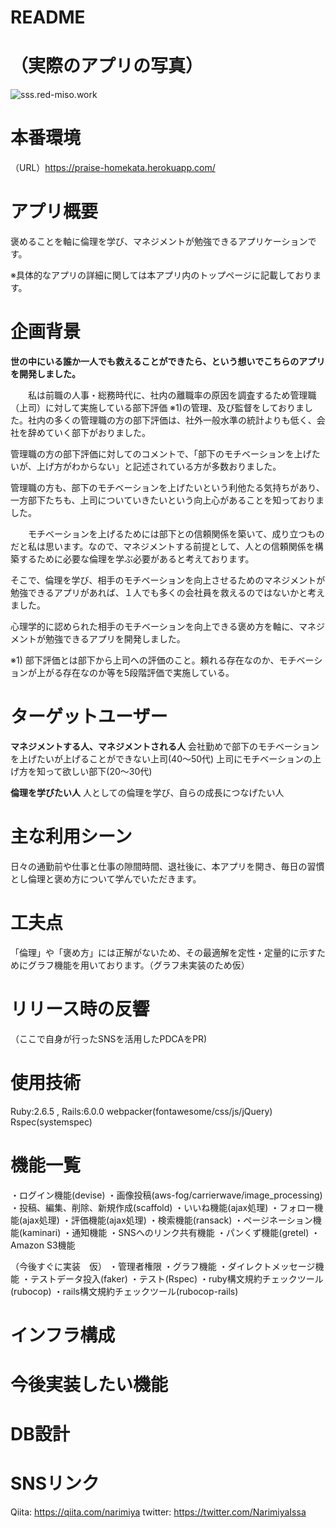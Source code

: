# README
# （実際のアプリの写真）
![sss.red-miso.work](https://user-images.githubusercontent.com/76093901/106721323-dd831a80-6647-11eb-9c99-e2eeb17346ad.png)

# 本番環境
（URL）https://praise-homekata.herokuapp.com/



# アプリ概要
褒めることを軸に倫理を学び、マネジメントが勉強できるアプリケーションです。

※具体的なアプリの詳細に関しては本アプリ内のトップページに記載しております。


# 企画背景
**世の中にいる誰か一人でも救えることができたら、という想いでこちらのアプリを開発しました。**

　　私は前職の人事・総務時代に、社内の離職率の原因を調査するため管理職（上司）に対して実施している部下評価 ※1)の管理、及び監督をしておりました。社内の多くの管理職の方の部下評価は、社外一般水準の統計よりも低く、会社を辞めていく部下がおりました。

管理職の方の部下評価に対してのコメントで、「部下のモチベーションを上げたいが、上げ方がわからない」と記述されている方が多数おりました。

管理職の方も、部下のモチベーションを上げたいという利他たる気持ちがあり、一方部下たちも、上司についていきたいという向上心があることを知っておりました。

　　モチベーションを上げるためには部下との信頼関係を築いて、成り立つものだと私は思います。なので、マネジメントする前提として、人との信頼関係を構築するために必要な倫理を学ぶ必要があると考えております。

そこで、倫理を学び、相手のモチベーションを向上させるためのマネジメントが勉強できるアプリがあれば、１人でも多くの会社員を救えるのではないかと考えました。

心理学的に認められた相手のモチベーションを向上できる褒め方を軸に、マネジメントが勉強できるアプリを開発しました。

※1) 部下評価とは部下から上司への評価のこと。頼れる存在なのか、モチベーションが上がる存在なのか等を5段階評価で実施している。


# ターゲットユーザー
**マネジメントする人、マネジメントされる人**
会社勤めで部下のモチベーションを上げたいが上げることができない上司(40〜50代)
上司にモチベーションの上げ方を知って欲しい部下(20〜30代)

**倫理を学びたい人**
人としての倫理を学び、自らの成長につなげたい人


# 主な利用シーン
日々の通勤前や仕事と仕事の隙間時間、退社後に、本アプリを開き、毎日の習慣とし倫理と褒め方について学んでいただきます。


# 工夫点
「倫理」や「褒め方」には正解がないため、その最適解を定性・定量的に示すためにグラフ機能を用いております。（グラフ未実装のため仮）

# リリース時の反響
（ここで自身が行ったSNSを活用したPDCAをPR)

# 使用技術
Ruby:2.6.5 , Rails:6.0.0
webpacker(fontawesome/css/js/jQuery)
Rspec(systemspec)


# 機能一覧
・ログイン機能(devise)
・画像投稿(aws-fog/carrierwave/image_processing)
・投稿、編集、削除、新規作成(scaffold)
・いいね機能(ajax処理)
・フォロー機能(ajax処理)
・評価機能(ajax処理)
・検索機能(ransack)
・ページネーション機能(kaminari)
・通知機能
・SNSへのリンク共有機能
・パンくず機能(gretel)
・Amazon S3機能

（今後すぐに実装　仮）
・管理者権限
・グラフ機能
・ダイレクトメッセージ機能
・テストデータ投入(faker)
・テスト(Rspec)
・ruby構文規約チェックツール(rubocop)
・rails構文規約チェックツール(rubocop-rails)


# インフラ構成

# 今後実装したい機能

# DB設計

# SNSリンク
Qiita: https://qiita.com/narimiya
twitter: https://twitter.com/NarimiyaIssa
